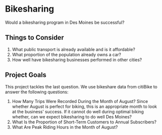 # Bikesharing

Would a bikesharing program in Des Moines be successful?

## Things to Consider

1. What public transport is already available and is it affordable?
2. What proportion of the population already owns a car?
3. How well have bikesharing businesses performed in other cities?


## Project Goals

This project tackles the last question. We use bikeshare data from citiBike to answer the following questions: 

  1. How Many Trips Were Recorded During the Month of August? 
     Since whether August is perfect for biking, this is an appropriate month to look at the business' success. If it cannot do well during optimal biking whether, can we expect bikesharing to do well Des Moines? 
  2. What Is the Proportion of Short-Term Customers to Annual Subscribers?
  3. What Are Peak Riding Hours in the Month of August?

